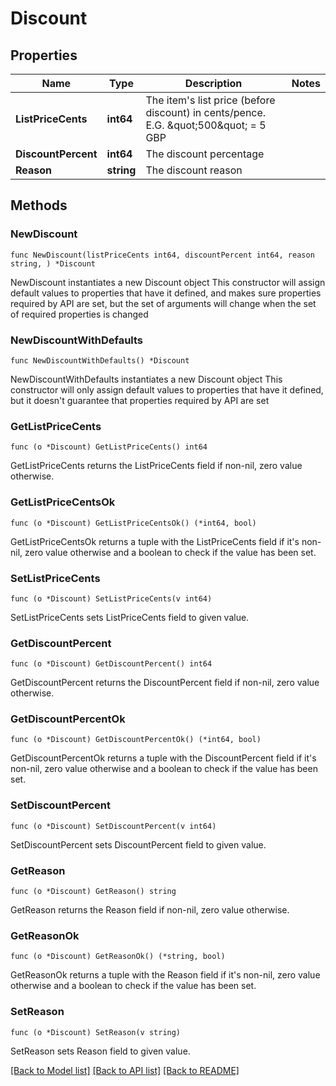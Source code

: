 # Discount

## Properties

Name | Type | Description | Notes
------------ | ------------- | ------------- | -------------
**ListPriceCents** | **int64** | The item&#39;s list price (before discount) in cents/pence. E.G. \&quot;500\&quot; &#x3D; 5 GBP | 
**DiscountPercent** | **int64** | The discount percentage | 
**Reason** | **string** | The discount reason | 

## Methods

### NewDiscount

`func NewDiscount(listPriceCents int64, discountPercent int64, reason string, ) *Discount`

NewDiscount instantiates a new Discount object
This constructor will assign default values to properties that have it defined,
and makes sure properties required by API are set, but the set of arguments
will change when the set of required properties is changed

### NewDiscountWithDefaults

`func NewDiscountWithDefaults() *Discount`

NewDiscountWithDefaults instantiates a new Discount object
This constructor will only assign default values to properties that have it defined,
but it doesn't guarantee that properties required by API are set

### GetListPriceCents

`func (o *Discount) GetListPriceCents() int64`

GetListPriceCents returns the ListPriceCents field if non-nil, zero value otherwise.

### GetListPriceCentsOk

`func (o *Discount) GetListPriceCentsOk() (*int64, bool)`

GetListPriceCentsOk returns a tuple with the ListPriceCents field if it's non-nil, zero value otherwise
and a boolean to check if the value has been set.

### SetListPriceCents

`func (o *Discount) SetListPriceCents(v int64)`

SetListPriceCents sets ListPriceCents field to given value.


### GetDiscountPercent

`func (o *Discount) GetDiscountPercent() int64`

GetDiscountPercent returns the DiscountPercent field if non-nil, zero value otherwise.

### GetDiscountPercentOk

`func (o *Discount) GetDiscountPercentOk() (*int64, bool)`

GetDiscountPercentOk returns a tuple with the DiscountPercent field if it's non-nil, zero value otherwise
and a boolean to check if the value has been set.

### SetDiscountPercent

`func (o *Discount) SetDiscountPercent(v int64)`

SetDiscountPercent sets DiscountPercent field to given value.


### GetReason

`func (o *Discount) GetReason() string`

GetReason returns the Reason field if non-nil, zero value otherwise.

### GetReasonOk

`func (o *Discount) GetReasonOk() (*string, bool)`

GetReasonOk returns a tuple with the Reason field if it's non-nil, zero value otherwise
and a boolean to check if the value has been set.

### SetReason

`func (o *Discount) SetReason(v string)`

SetReason sets Reason field to given value.



[[Back to Model list]](../README.md#documentation-for-models) [[Back to API list]](../README.md#documentation-for-api-endpoints) [[Back to README]](../README.md)


